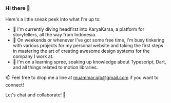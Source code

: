### Hi there 👋

Here's a little sneak peek into what I'm up to:

- 🔭 I'm currently diving headfirst into KaryaKarsa, a platform for storytellers, all the way from Indonesia.
- 🦖 On weekends or whenever I've got some free time, I'm busy tinkering with various projects for my personal website and taking the first steps in mastering the art of creating awesome design systems for the company I work at.
- 🌱 I'm on a learning spree, soaking up knowledge about Typescript, Dart, and all things related to motion libraries.


📫 Feel free to drop me a line at muammar.iqb@gmail.com if you want to connect!


Let's chat and collaborate! 🚀
